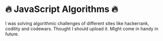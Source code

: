 # 🔥 JavaScript Algorithms 🔥

I was solving algorithmic challenges of different sites like hackerrank, codility and codewars. Thought I should upload it. Might come in handy in future.
